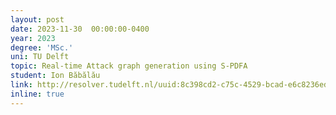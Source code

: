```yaml
---
layout: post
date: 2023-11-30  00:00:00-0400
year: 2023
degree: 'MSc.'
uni: TU Delft
topic: Real-time Attack graph generation using S-PDFA
student: Ion Băbălău
link: http://resolver.tudelft.nl/uuid:8c398cd2-c75c-4529-bcad-e6c8236ed54c
inline: true
---
```



